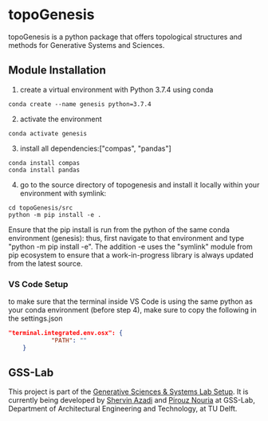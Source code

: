 # topoGenesis

topoGenesis is a python package that offers topological structures and methods for Generative Systems and Sciences.

## Module Installation

1. create a virtual environment with Python 3.7.4 using conda

```Shell Script
conda create --name genesis python=3.7.4
```

2. activate the environment

```Shell Script
conda activate genesis
```

3. install all dependencies:["compas", "pandas"]

```Shell Script
conda install compas
conda install pandas
```

4. go to the source directory of topogenesis and install it locally within your environment with symlink:

```Shell Script
cd topoGenesis/src
python -m pip install -e .
```

Ensure that the pip install is run from the python of the same conda environment (genesis): thus, first navigate to that environment and type "python -m pip install -e". The addition -e uses the "symlink" module from pip ecosystem to ensure that a work-in-progress library is always updated from the latest source.

### VS Code Setup

to make sure that the terminal inside VS Code is using the same python as your conda environment (before step 4), make sure to copy the following in the settings.json

```JSON
"terminal.integrated.env.osx": {
            "PATH": ""
    }
```

## GSS-Lab

This project is part of the [Generative Sciences & Systems Lab Setup](https://github.com/shervinazadi/GSS_PyHou_Setup). It is currently being developed by [Shervin Azadi](https://github.com/shervinazadi) and [Pirouz Nouria](https://github.com/Pirouz-Nourian) at GSS-Lab, Department of Architectural Engineering and Technology, at TU Delft.
